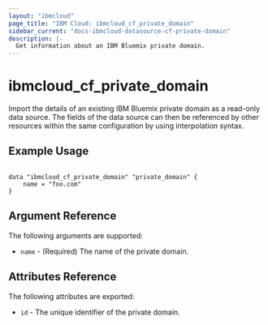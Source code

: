 ```yaml
---
layout: "ibmcloud"
page_title: "IBM Cloud: ibmcloud_cf_private_domain"
sidebar_current: "docs-ibmcloud-datasource-cf-private-domain"
description: |-
  Get information about an IBM Bluemix private domain.
---
```


# ibmcloud\_cf_private_domain

Import the details of an existing IBM Bluemix private domain as a read-only data source. The fields of the data source can then be referenced by other resources within the same configuration by using interpolation syntax. 

## Example Usage

```hcl

data "ibmcloud_cf_private_domain" "private_domain" {
	name = "foo.com"
}

```

## Argument Reference

The following arguments are supported:

* `name` - (Required) The name of the private domain.

## Attributes Reference

The following attributes are exported:

* `id` - The unique identifier of the private domain.  

